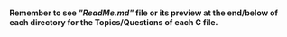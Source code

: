 #### Remember to see _"ReadMe.md"_ file or its preview at the end/below of each directory for the Topics/Questions of each C file.
